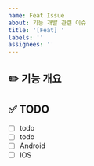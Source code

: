 ```yaml
---
name: Feat Issue
about: 기능 개발 관련 이슈
title: '[Feat] '
labels: ''
assignees: ''
---
```


## ✏️ 기능 개요

## ✅ TODO

- [ ] todo
- [ ] todo
- [ ] Android
- [ ] IOS

